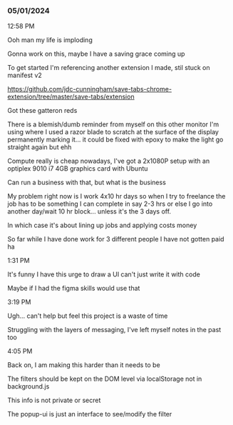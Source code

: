 ### 05/01/2024

12:58 PM

Ooh man my life is imploding

Gonna work on this, maybe I have a saving grace coming up

To get started I'm referencing another extension I made, stil stuck on manifest v2

https://github.com/jdc-cunningham/save-tabs-chrome-extension/tree/master/save-tabs/extension

Got these gatteron reds

There is a blemish/dumb reminder from myself on this other monitor I'm using where I used a razor blade to scratch at the surface of the display permanently marking it... it could be fixed with epoxy to make the light go straight again but ehh

Compute really is cheap nowadays, I've got a 2x1080P setup with an optiplex 9010 i7 4GB graphics card with Ubuntu

Can run a business with that, but what is the business

My problem right now is I work 4x10 hr days so when I try to freelance the job has to be something I can complete in say 2-3 hrs or else I go into another day/wait 10 hr block... unless it's the 3 days off.

In which case it's about lining up jobs and applying costs money

So far while I have done work for 3 different people I have not gotten paid ha

1:31 PM

It's funny I have this urge to draw a UI can't just write it with code

Maybe if I had the figma skills would use that

3:19 PM

Ugh... can't help but feel this project is a waste of time

Struggling with the layers of messaging, I've left myself notes in the past too

4:05 PM

Back on, I am making this harder than it needs to be

The filters should be kept on the DOM level via localStorage not in background.js

This info is not private or secret

The popup-ui is just an interface to see/modify the filter


